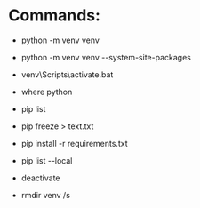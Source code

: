 # Commands:

- python -m venv venv
- python -m venv venv --system-site-packages
- venv\Scripts\activate.bat
- where python
- pip list
- pip freeze > text.txt

- pip install -r requirements.txt

- pip list --local

- deactivate
- rmdir venv /s